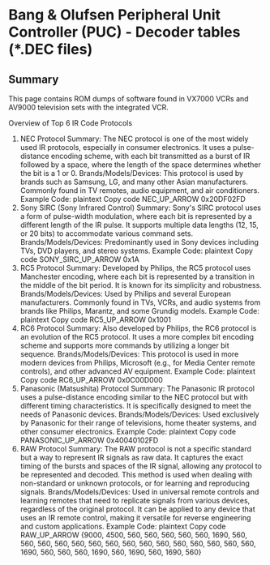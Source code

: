 # Bang & Olufsen Peripheral Unit Controller (PUC) - Decoder tables (*.DEC files)

## Summary

This page contains ROM dumps of software found in VX7000 VCRs and AV9000 television sets with the integrated VCR.

Overview of Top 6 IR Code Protocols

1. NEC Protocol
Summary: The NEC protocol is one of the most widely used IR protocols, especially in consumer electronics. It uses a pulse-distance encoding scheme, with each bit transmitted as a burst of IR followed by a space, where the length of the space determines whether the bit is a 1 or 0.
Brands/Models/Devices: This protocol is used by brands such as Samsung, LG, and many other Asian manufacturers. Commonly found in TV remotes, audio equipment, and air conditioners.
Example Code:
plaintext
Copy code
NEC_UP_ARROW 0x20DF02FD
2. Sony SIRC (Sony Infrared Control)
Summary: Sony's SIRC protocol uses a form of pulse-width modulation, where each bit is represented by a different length of the IR pulse. It supports multiple data lengths (12, 15, or 20 bits) to accommodate various command sets.
Brands/Models/Devices: Predominantly used in Sony devices including TVs, DVD players, and stereo systems.
Example Code:
plaintext
Copy code
SONY_SIRC_UP_ARROW 0x1A
3. RC5 Protocol
Summary: Developed by Philips, the RC5 protocol uses Manchester encoding, where each bit is represented by a transition in the middle of the bit period. It is known for its simplicity and robustness.
Brands/Models/Devices: Used by Philips and several European manufacturers. Commonly found in TVs, VCRs, and audio systems from brands like Philips, Marantz, and some Grundig models.
Example Code:
plaintext
Copy code
RC5_UP_ARROW 0x1001
4. RC6 Protocol
Summary: Also developed by Philips, the RC6 protocol is an evolution of the RC5 protocol. It uses a more complex bit encoding scheme and supports more commands by utilizing a longer bit sequence.
Brands/Models/Devices: This protocol is used in more modern devices from Philips, Microsoft (e.g., for Media Center remote controls), and other advanced AV equipment.
Example Code:
plaintext
Copy code
RC6_UP_ARROW 0x0C00D000
5. Panasonic (Matsushita) Protocol
Summary: The Panasonic IR protocol uses a pulse-distance encoding similar to the NEC protocol but with different timing characteristics. It is specifically designed to meet the needs of Panasonic devices.
Brands/Models/Devices: Used exclusively by Panasonic for their range of televisions, home theater systems, and other consumer electronics.
Example Code:
plaintext
Copy code
PANASONIC_UP_ARROW 0x40040102FD
6. RAW Protocol
Summary: The RAW protocol is not a specific standard but a way to represent IR signals as raw data. It captures the exact timing of the bursts and spaces of the IR signal, allowing any protocol to be represented and decoded. This method is used when dealing with non-standard or unknown protocols, or for learning and reproducing signals.
Brands/Models/Devices: Used in universal remote controls and learning remotes that need to replicate signals from various devices, regardless of the original protocol. It can be applied to any device that uses an IR remote control, making it versatile for reverse engineering and custom applications.
Example Code:
plaintext
Copy code
RAW_UP_ARROW {9000, 4500, 560, 560, 560, 560, 560, 1690, 560, 560, 560, 560, 560, 560, 560, 560, 560, 560, 560, 560, 560, 560, 560, 1690, 560, 560, 560, 1690, 560, 1690, 560, 1690, 560}
